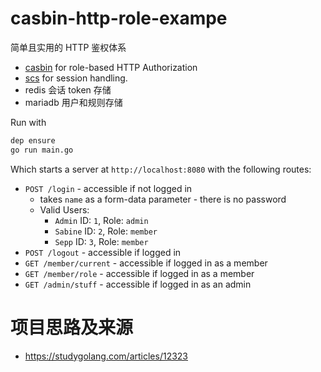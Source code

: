 # casbin-http-role-exampe

简单且实用的 HTTP 鉴权体系

* [casbin](https://github.com/casbin/casbin) for role-based HTTP Authorization
* [scs](https://github.com/alexedwards/scs)  for session handling.
* redis 会话 token 存储
* mariadb 用户和规则存储

Run with

```bash
dep ensure
go run main.go
```

Which starts a server at `http://localhost:8080` with the following routes:

* `POST /login` - accessible if not logged in
   * takes `name` as a form-data parameter - there is no password
   * Valid Users: 
     * `Admin` ID: `1`, Role: `admin`
     * `Sabine` ID: `2`, Role: `member`
     * `Sepp` ID: `3`, Role: `member`
* `POST /logout` - accessible if logged in
* `GET /member/current` - accessible if logged in as a member
* `GET /member/role` - accessible if logged in as a member
* `GET /admin/stuff` - accessible if logged in as an admin

# 项目思路及来源
* https://studygolang.com/articles/12323